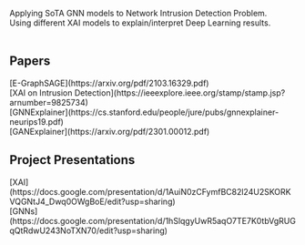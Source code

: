Applying SoTA GNN models to Network Intrusion Detection Problem. <br>
Using different XAI models to explain/interpret Deep Learning results. <br><br>

<h2>Papers</h2>
[E-GraphSAGE](https://arxiv.org/pdf/2103.16329.pdf)<br>
[XAI on Intrusion Detection](https://ieeexplore.ieee.org/stamp/stamp.jsp?arnumber=9825734)<br>
[GNNExplainer](https://cs.stanford.edu/people/jure/pubs/gnnexplainer-neurips19.pdf)<br>
[GANExplainer](https://arxiv.org/pdf/2301.00012.pdf)<br>

<h2>Project Presentations</h2>
[XAI](https://docs.google.com/presentation/d/1AuiN0zCFymfBC82l24U2SKORKVQGNtJ4_Dwq0OWgBoE/edit?usp=sharing)<br>
[GNNs](https://docs.google.com/presentation/d/1hSlqgyUwR5aqO7TE7K0tbVgRUGqQtRdwU243NoTXN70/edit?usp=sharing)<br>
